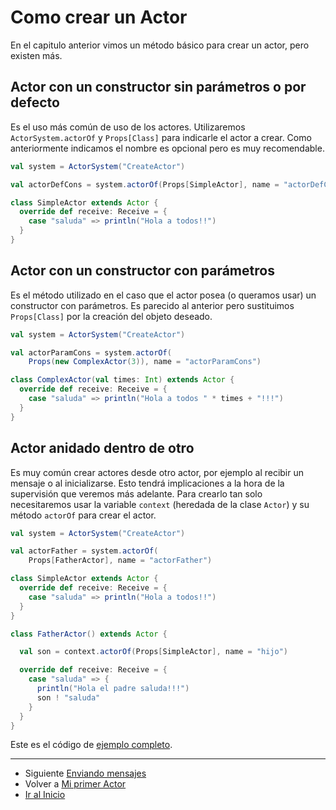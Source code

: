 # Como crear un Actor

En el capitulo anterior vimos un método básico para crear un actor, pero existen más.

## Actor con un constructor sin parámetros o por defecto

Es el uso más común de uso de los actores. Utilizaremos `ActorSystem.actorOf` y  `Props[Class]` para indicarle el actor a crear. Como anteriormente indicamos el nombre es opcional pero es muy recomendable.

```scala
val system = ActorSystem("CreateActor")

val actorDefCons = system.actorOf(Props[SimpleActor], name = "actorDefCons")

class SimpleActor extends Actor {
  override def receive: Receive = {
    case "saluda" => println("Hola a todos!!")
  }
}
```

## Actor con un constructor con parámetros 

Es el método utilizado en el caso que el actor posea (o queramos usar) un constructor con parámetros. Es parecido al anterior pero sustituimos `Props[Class]` por la creación del objeto deseado.

```scala
val system = ActorSystem("CreateActor")

val actorParamCons = system.actorOf(
    Props(new ComplexActor(3)), name = "actorParamCons")

class ComplexActor(val times: Int) extends Actor {
  override def receive: Receive = {
    case "saluda" => println("Hola a todos " * times + "!!!")
  }
}    
```

## Actor anidado dentro de otro 

Es muy común crear actores desde otro actor, por ejemplo al recibir un mensaje o al inicializarse. Esto tendrá implicaciones a la hora de la supervisión que veremos más adelante. Para crearlo tan solo necesitaremos usar la variable `context` (heredada de la clase `Actor`) y su método `actorOf` para crear el actor.

```scala
val system = ActorSystem("CreateActor")

val actorFather = system.actorOf(
    Props[FatherActor], name = "actorFather")

class SimpleActor extends Actor {
  override def receive: Receive = {
    case "saluda" => println("Hola a todos!!")
  }
}

class FatherActor() extends Actor {

  val son = context.actorOf(Props[SimpleActor], name = "hijo")

  override def receive: Receive = {
    case "saluda" => {
      println("Hola el padre saluda!!!")
      son ! "saluda"
    }
  }
}
```

Este es el código de [ejemplo completo](..\src\main\scala\com\rresino\akka4dummies\c04\CreateActor.scala).

--- 

- Siguiente [Enviando mensajes](./05_msgs.md)
- Volver a [Mi primer Actor](./03_my_first_actor.md)
- [Ir al Inicio](../README.md) 